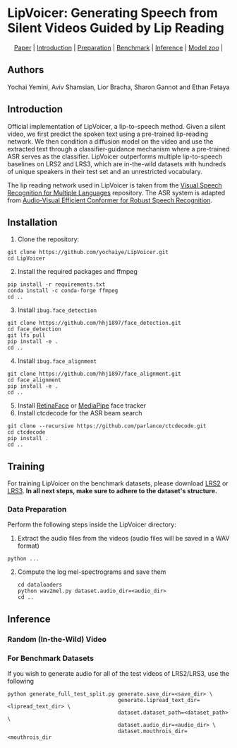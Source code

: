 # LipVoicer: Generating Speech from Silent Videos Guided by Lip Reading

<div align="center">

[Paper](https://arxiv.org/pdf/2306.03258) |
[Introduction](#Introduction) |
[Preparation](#Preparation) |
[Benchmark](#Benchmark-evaluation) |
[Inference](#Speech-prediction) |
[Model zoo](#Model-Zoo) |
</div>

## Authors
Yochai Yemini, Aviv Shamsian, Lior Bracha, Sharon Gannot and Ethan Fetaya

## Introduction
Official implementation of LipVoicer, a lip-to-speech method. Given a silent video, we first predict the spoken text using a pre-trained lip-reading network. We then condition a diffusion model on the video and use the extracted text through a classifier-guidance mechanism where a pre-trained ASR serves as the classifier. LipVoicer outperforms multiple lip-to-speech baselines on LRS2 and LRS3, which are in-the-wild datasets with hundreds of unique speakers in their test set and an unrestricted vocabulary.

The lip reading network used in LipVoicer is taken from the [Visual Speech Recognition for Multiple Languages](https://github.com/mpc001/Visual_Speech_Recognition_for_Multiple_Languages) repository.
The ASR system is adapted from [Audio-Visual Efficient Conformer for Robust Speech Recognition](https://github.com/burchim/AVEC/tree/master).

## Installation
1. Clone the repository:
```
git clone https://github.com/yochaiye/LipVoicer.git
cd LipVoicer
```
2. Install the required packages and ffmpeg
```
pip install -r requirements.txt
conda install -c conda-forge ffmpeg
cd ..
```
3. Install `ibug.face_detection`
```
git clone https://github.com/hhj1897/face_detection.git
cd face_detection
git lfs pull
pip install -e .
cd ..
```
4. Install `ibug.face_alignment`
```
git clone https://github.com/hhj1897/face_alignment.git
cd face_alignment
pip install -e .
cd ..
```
5. Install [RetinaFace](https://pypi.org/project/retina-face/) or [MediaPipe](https://pypi.org/project/mediapipe/) face tracker
6. Install ctcdecode for the ASR beam search
```
git clone --recursive https://github.com/parlance/ctcdecode.git
cd ctcdecode
pip install .
cd ..
```

## Training
For training LipVoicer on the benchmark datasets, please download [LRS2](https://www.robots.ox.ac.uk/~vgg/data/lip_reading/lrs2.html) or [LRS3](https://mmai.io/datasets/lip_reading/). 
**In all next steps, make sure to adhere to the dataset's structure.**

### Data Preparation
Perform the following steps inside the LipVoicer directory:
1. Extract the audio files from the videos (audio files will be saved in a WAV format)
```
python ...
```
2. Compute the log mel-spectrograms and save them
   ```
   cd dataloaders
   python wav2mel.py dataset.audio_dir=<audio_dir>
   cd ..
   ```
<!---
3. Detect mouth regions in the videos, convert to greyscale and save to `<mouthrois_dir>`
Download option?

### Train
4. Train MelGen
```
CUDA_VISIBLE_DEVICES=<...> python train_melgen.py train.save_dir=<save_dir> \
                                                  dataset.dataset_path=<dataset_path> \
                                                  dataset.audio_dir=<audio_dir> \
                                                  dataset.mouthrois_dir=<mouthrois_dir>
```
5. Finetune the modified ASR, which now includes the diffusion time-step embedding
```
```
--->

## Inference
### Random (In-the-Wild) Video
### For Benchmark Datasets
If you wish to generate audio for all of the test videos of LRS2/LRS3, use the following
```
python generate_full_test_split.py generate.save_dir=<save_dir> \
                                   generate.lipread_text_dir=<lipread_text_dir> \
                                   dataset.dataset_path=<dataset_path> \
                                   dataset.audio_dir=<audio_dir> \
                                   dataset.mouthrois_dir=<mouthrois_dir
```
